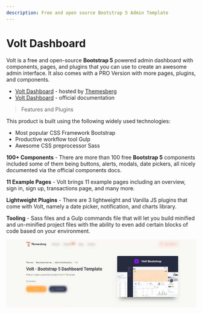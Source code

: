 ```yaml
---
description: Free and open source Bootstrap 5 Admin Template
---
```


# Volt Dashboard

 Volt is a free and open-source **Bootstrap 5** powered admin dashboard with components, pages, and plugins that you can use to create an awesome admin interface. It also comes with a PRO Version with more pages, plugins, and components.

* [Volt Dashboard](https://themesberg.com/product/admin-dashboard/volt-bootstrap-5-dashboard) - hosted by [Themesberg](https://appseed.us/agency/themesberg)
* [Volt Dashboard](https://themesberg.com/docs/volt-bootstrap-5-dashboard/getting-started/quick-start/) - official documentation



> Features and Plugins

This product is built using the following widely used technologies:

* Most popular CSS Framework Bootstrap
* Productive workflow tool Gulp
* Awesome CSS preprocessor Sass

**100+ Components** - There are more than 100 free **Bootstrap 5** components included some of them being buttons, alerts, modals, date pickers, all nicely documented via the official components docs.

**11 Example Pages** - Volt brings 11 example pages including an overview, sign in, sign up, transactions page, and many more.

**Lightweight Plugins** - There are 3 lightweight and Vanilla JS plugins that come with Volt, namely a date picker, notification, and charts library.

**Tooling** - Sass files and a Gulp commands file that will let you build minified and un-minified project files with the ability to even add certain blocks of code based on your environment.

![Bootstrap Template - Volt Dashboard](../../.gitbook/assets/docs-cover-volt-dashboard.jpg)

